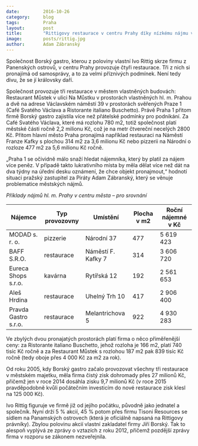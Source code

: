 ```yaml
---
date:         2016-10-26
category:     blog
tags:         Praha
layout:       post
title:        "Rittigovy restaurace v centru Prahy díky nízkému nájmu vzkvétají" 
image:        posts/rittig.jpg
author:       Adam Zábranský
---
```


Společnost Borský gastro, kterou z poloviny vlastní Ivo Rittig skrze firmu z Panenských ostrovů, v centru Prahy provozuje čtyři restaurace. Tři z nich si pronajímá od samosprávy, a to za velmi příznivých podmínek. Není tedy divu, že se jí královsky daří.

Společnost provozuje tři restaurace v městem vlastněných budovách: Restaurant Můstek v ulici Na Můstku v prostorách vlastněných hl. m. Prahou a dvě na adrese Václavském náměstí 39 v prostorách svěřených Praze 1 (Café Svatého Václava a Ristorante italiano Buschetto). Právě Praha 1 přitom firmě Borský gastro zajistila více než přátelské podmínky pro podnikání. Za Café Svatého Václava, které má rozlohu 780 m2, totiž společnost platí městské části ročně 2,2 milionu Kč, což je na metr čtvereční necelých 2800 Kč. Přitom hlavní město Praha pronajímá například restauraci na Náměstí Franze Kafky s plochou 314 m2 za 3,6 milionu Kč nebo pizzerii na Národní o rozloze 477 m2 za 5,6 milionu Kč ročně.

„Praha 1 se očividně málo snaží hledat nájemníka, který by platil za nájem více peněz. V případě takto lukrativního místa by měla dělat více než dát na dva týdny na úřední desku oznámení, že chce objekt pronajmout,“ hodnotí situaci pražský zastupitel za Piráty Adam Zábranský, který se věnuje problematice městských nájmů.

*Příklady nájmů hl. m. Prahy v centru města – pro srovnání*

| Nájemce              | Typ provozovny    | Umístění           | Plocha v m2 | Roční nájemné v Kč |
| -------------------- | ----------------- | ------------------ | ----------- | ------------------ |
| MODAD s. r. o.       | pizzerie          | Národní 37         | 477         | 5 619 423 |
| BAFF S.R.O.          | restaurace        | Náměstí F. Kafky 7 | 314         | 3 606 720 |
| Eureca Shops s.r.o.  | kavárna           | Rytířská 12        | 192         | 2 561 653 |
| Aleš Hrdina          | restaurace        | Uhelný Trh 10      | 417         | 2 906 400 |
| Pravda Gastro s.r.o. | restaurace        | Melantrichova 5    | 922         | 4 930 283 |

Ve zbylých dvou pronajatých prostorách platí firma o něco přiměřenější ceny: za Ristorante italiano Buschetto, jehož rozloha je 166 m2, platí 740 tisíc Kč ročně a za Restaurant Můstek s rozlohou 187 m2 pak 839 tisíc Kč ročně (tedy oboje přes 4 000 Kč za m2 za rok).

Od roku 2005, kdy Borský gastro začalo provozovat všechny tři restaurace v městském majetku, měla firma čistý zisk dohromady přes 27 milionů Kč, přičemž jen v roce 2014 dosáhla zisku 9,7 milionů Kč (v roce 2015 pravděpodobně kvůli počátečním investicím do nové restaurace zisk klesl na 125 000 Kč).

Ivo Rittig figuruje ve firmě již od jejího počátku, původně jako jednatel a společník. Nyní drží 5 % akcií, 45 % potom přes firmu Tisoni Resources se sídlem na Panamských ostrovech (která je oficiálně napsaná na Rittigovy právníky). Zbylou polovinu akcií vlastní zakladatel firmy Jiří Borský. Tak to alespoň vyplývá ze zprávy o vztazích z roku 2012, přičemž pozdější zprávy firma v rozporu se zákonem nezveřejnila.